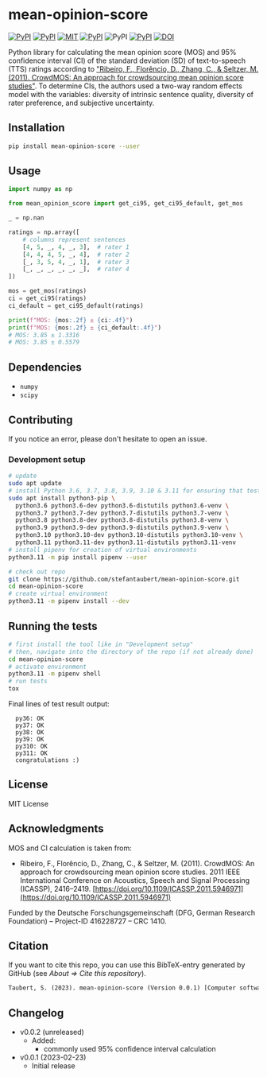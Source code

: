 # mean-opinion-score

[![PyPI](https://img.shields.io/pypi/v/mean-opinion-score.svg)](https://pypi.python.org/pypi/mean-opinion-score)
[![PyPI](https://img.shields.io/pypi/pyversions/mean-opinion-score.svg)](https://pypi.python.org/pypi/mean-opinion-score)
[![MIT](https://img.shields.io/github/license/stefantaubert/mean-opinion-score.svg)](https://github.com/stefantaubert/mean-opinion-score/blob/master/LICENSE)
[![PyPI](https://img.shields.io/pypi/wheel/mean-opinion-score.svg)](https://pypi.python.org/pypi/mean-opinion-score/#files)
![PyPI](https://img.shields.io/pypi/implementation/mean-opinion-score.svg)
[![PyPI](https://img.shields.io/github/commits-since/stefantaubert/mean-opinion-score/latest/master.svg)](https://github.com/stefantaubert/mean-opinion-score/compare/v0.0.1...master)
[![DOI](https://zenodo.org/badge/DOI/10.5281/zenodo.7670649.svg)](https://doi.org/10.5281/zenodo.7670649)

Python library for calculating the mean opinion score (MOS) and 95% confidence interval (CI) of the standard deviation (SD) of text-to-speech (TTS) ratings according to ["Ribeiro, F., Florêncio, D., Zhang, C., & Seltzer, M. (2011). CrowdMOS: An approach for crowdsourcing mean opinion score studies"](https://doi.org/10.1109/ICASSP.2011.5946971). To determine CIs, the authors used a two-way random effects model with the variables: diversity of intrinsic sentence quality, diversity of rater preference, and subjective uncertainty.

## Installation

```sh
pip install mean-opinion-score --user
```

## Usage

```py
import numpy as np

from mean_opinion_score import get_ci95, get_ci95_default, get_mos

_ = np.nan

ratings = np.array([
    # columns represent sentences
    [4, 5, _, 4, _, 3],  # rater 1
    [4, 4, 4, 5, _, 4],  # rater 2
    [_, 3, 5, 4, _, 1],  # rater 3
    [_, _, _, _, _, _],  # rater 4
])

mos = get_mos(ratings)
ci = get_ci95(ratings)
ci_default = get_ci95_default(ratings)

print(f"MOS: {mos:.2f} ± {ci:.4f}")
print(f"MOS: {mos:.2f} ± {ci_default:.4f}")
# MOS: 3.85 ± 1.3316
# MOS: 3.85 ± 0.5579
```

## Dependencies

- `numpy`
- `scipy`

## Contributing

If you notice an error, please don't hesitate to open an issue.

### Development setup

```sh
# update
sudo apt update
# install Python 3.6, 3.7, 3.8, 3.9, 3.10 & 3.11 for ensuring that tests can be run
sudo apt install python3-pip \
  python3.6 python3.6-dev python3.6-distutils python3.6-venv \
  python3.7 python3.7-dev python3.7-distutils python3.7-venv \
  python3.8 python3.8-dev python3.8-distutils python3.8-venv \
  python3.9 python3.9-dev python3.9-distutils python3.9-venv \
  python3.10 python3.10-dev python3.10-distutils python3.10-venv \
  python3.11 python3.11-dev python3.11-distutils python3.11-venv
# install pipenv for creation of virtual environments
python3.11 -m pip install pipenv --user

# check out repo
git clone https://github.com/stefantaubert/mean-opinion-score.git
cd mean-opinion-score
# create virtual environment
python3.11 -m pipenv install --dev
```

## Running the tests

```sh
# first install the tool like in "Development setup"
# then, navigate into the directory of the repo (if not already done)
cd mean-opinion-score
# activate environment
python3.11 -m pipenv shell
# run tests
tox
```

Final lines of test result output:

```log
  py36: OK
  py37: OK
  py38: OK
  py39: OK
  py310: OK
  py311: OK
  congratulations :)
```

## License

MIT License

## Acknowledgments

MOS and CI calculation is taken from:

- Ribeiro, F., Florêncio, D., Zhang, C., & Seltzer, M. (2011). CrowdMOS: An approach for crowdsourcing mean opinion score studies. 2011 IEEE International Conference on Acoustics, Speech and Signal Processing (ICASSP), 2416–2419. [https://doi.org/10.1109/ICASSP.2011.5946971](https://doi.org/10.1109/ICASSP.2011.5946971)

Funded by the Deutsche Forschungsgemeinschaft (DFG, German Research Foundation) – Project-ID 416228727 – CRC 1410.

## Citation

If you want to cite this repo, you can use this BibTeX-entry generated by GitHub (see *About => Cite this repository*).

```txt
Taubert, S. (2023). mean-opinion-score (Version 0.0.1) [Computer software]. https://doi.org/10.5281/zenodo.7670649
```

## Changelog

- v0.0.2 (unreleased)
  - Added:
    - commonly used 95% confidence interval calculation
- v0.0.1 (2023-02-23)
  - Initial release
